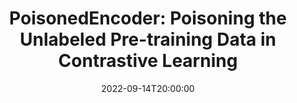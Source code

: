 ---
type: lecture
date: 2022-09-14T20:00:00
title: "PoisonedEncoder: Poisoning the Unlabeled Pre-training Data in Contrastive Learning"
thumbnail: 
presenter: Jiadong Lou
links: 
    - url: /static_files/slides/Seminar_2022-5-25_.pdf
      name: slides
    - url: https://youtu.be/ivBIPqWeGSA
      name: video
---